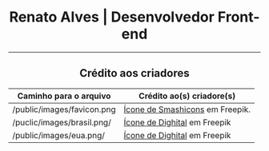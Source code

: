 <div align="center">
  <h1>Renato Alves | Desenvolvedor Front-end</h1>
  <hr/>

  <h2>Crédito aos criadores</h2>

  Caminho para o arquivo | Crédito ao(s) criadore(s)
  --- | ---
  /public/images/favicon.png | <a target="_blank" rel="noopener noreferrer" href="https://br.freepik.com/icone/fantasma_705890#fromView=search&term=pacman&page=1&position=40&track=ais">Ícone de Smashicons</a> em Freepik.
  /puclic/images/brasil.png/ | <a target="_blank" rel="noopener noreferrer" href="https://br.freepik.com/icone/bandeira-brasil_3909370#fromView=resource_detail&position=19">Ícone de Dighital</a> em Freepik
  /public/images/eua.png/ | <a target="_blank" rel="noopener noreferrer" href="https://br.freepik.com/icone/estados-unidos-america_3909383#fromView=resource_detail&position=18">Ícone de Dighital</a> em Freepik
</div>
